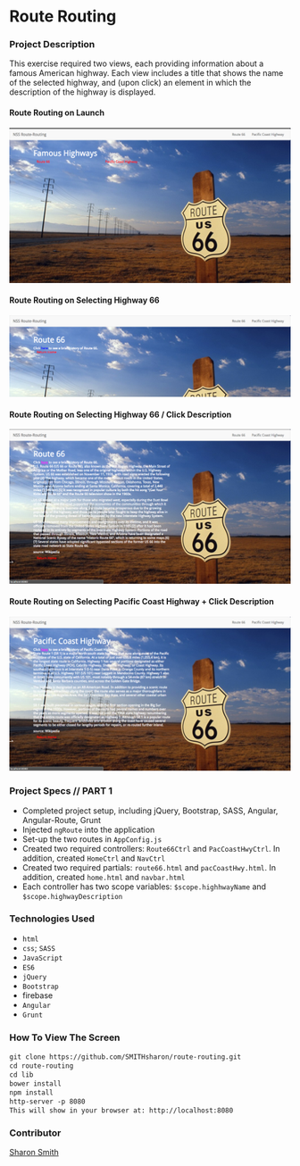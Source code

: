 # Route Routing

### Project Description 
This exercise required two views, each providing information about a famous American highway. Each view includes a title that shows the name of the selected highway, and (upon click) an element in which the description of the highway is displayed.

#### Route Routing on Launch 
![Route Routing on Launch](https://raw.githubusercontent.com/SMITHsharon/route-routing/routes/screens/Route-Routing%20on%20Launch.png)

#### Route Routing on Selecting Highway 66
![Route Routing | Highway 66](https://raw.githubusercontent.com/SMITHsharon/route-routing/routes/screens/Route-Routing%20on%20Click%20Route%2066.png)

#### Route Routing on Selecting Highway 66 / Click Description
![Route Routing | Highway 66 w Desc](https://raw.githubusercontent.com/SMITHsharon/route-routing/routes/screens/Route-Routing%20on%20Click%20Route%2066%20Description%20Link.png)

#### Route Routing on Selecting Pacific Coast Highway + Click Description
![Route Routing | ...](https://raw.githubusercontent.com/SMITHsharon/route-routing/routes/screens/Route-Routing%20on%20Click%20Pacific%20Coast%20Hwy%20%2B%20Desc.png)


### Project Specs // PART 1
- Completed project setup, including jQuery, Bootstrap, SASS, Angular, Angular-Route, Grunt
- Injected `ngRoute` into the application
- Set-up the two routes in `AppConfig.js`
- Created two required controllers: `Route66Ctrl` and `PacCoastHwyCtrl`. In addition, created `HomeCtrl` and `NavCtrl`
- Created two required partials: `route66.html` and `pacCoastHwy.html`. In addition, created `home.html` and `navbar.html`
- Each controller has two scope variables: `$scope.highhwayName` and `$scope.highwayDescription`


### Technologies Used
- `html`
- `css`; `SASS`
- `JavaScript`
- `ES6`
- `jQuery`
- `Bootstrap`
- firebase
- `Angular`
- `Grunt`


### How To View The Screen 
```
git clone https://github.com/SMITHsharon/route-routing.git
cd route-routing
cd lib
bower install
npm install
http-server -p 8080
This will show in your browser at: http://localhost:8080
```


### Contributor
[Sharon Smith](https://github.com/SMITHsharon)

